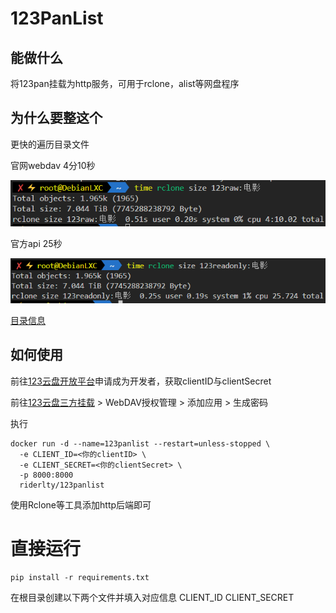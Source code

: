 # 123PanList

## 能做什么

将123pan挂载为http服务，可用于rclone，alist等网盘程序

## 为什么要整这个

更快的遍历目录文件

官网webdav 4分10秒

![alt text](data/4dcc76cc10025e60d88da4ef134a2e81.png)

官方api 25秒

![alt text](data/ccd6234f7b091d6957a574d5160c6b50.png)

[目录信息](data/tree.txt)
## 如何使用

前往[123云盘开放平台](https://www.123pan.com/developer)申请成为开发者，获取clientID与clientSecret

前往[123云盘三方挂载](https://www.123pan.com/thirdPartyMount) > WebDAV授权管理 > 添加应用 > 生成密码

执行
```
docker run -d --name=123panlist --restart=unless-stopped \
  -e CLIENT_ID=<你的clientID> \
  -e CLIENT_SECRET=<你的clientSecret> \
  -p 8000:8000 
  riderlty/123panlist
```
使用Rclone等工具添加http后端即可




# 直接运行
```
pip install -r requirements.txt
```
在根目录创建以下两个文件并填入对应信息
CLIENT_ID
CLIENT_SECRET
